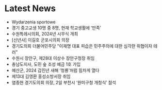 # Latest News
-  Wydarzenia sportowe
-  경기 중고교생 10명 중 8명, 현재 학교생활에 ‘만족’
-  수원특례시의회, 2024년 시무식 개최
-  [신년사] 이길호 군포시의회 의장
-  경기도의회 더불어민주당 "이재명 대표 피습은 민주주의에 대한 심각한 위협이자 테러"
-  수원시 장안구, 제28대 이상수 장안구청장 취임
-  충남도지사, 도민 숲 조성 예금 1호 가입
-  예산군, 2024 갑진년 새해 ‘청룡’처럼 힘차게 열다
-  제13대 김영환 홍성소방서장 취임
-  염종현 경기도의회 의장, 2일 부천시 ‘원미구청 개청식’ 참석
